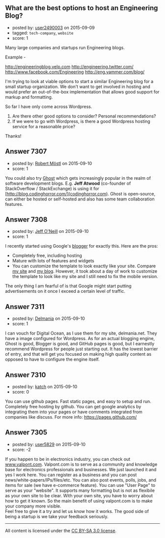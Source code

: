## What are the best options to host an Engineering Blog?

- posted by: [user2490003](https://stackexchange.com/users/2904173/user2490003) on 2015-09-09
- tagged: `tech-company`, `website`
- score: 1

Many large companies and startups run Engineering blogs.

Example - 

http://engineeringblog.yelp.com
http://engineering.twitter.com/
http://www.facebook.com/Engineering
http://eng.yammer.com/blog/

I'm trying to look at viable options to start a similar Engineering blog for a small startup organization. We don't want to get involved in hosting and would prefer an out-of-the-box implementation that allows good support for markup and formatting.

So far I have only come across Wordpress.

1. Are there other good options to consider? Personal recommendations?
2. If we were to go with Wordpress, is there a good Wordpress hosting service for a reasonable price?

Thanks!


## Answer 7307

- posted by: [Robert Möstl](https://stackexchange.com/users/1018191/robert-m-stl) on 2015-09-10
- score: 1

You could also try [Ghost](https://ghost.org/) which gets increasingly popular in the realm of software development blogs. E.g. **Jeff Atwood** (co-founder of StackOverflow / StackExchange) is using it for [http://blog.codinghorror.com/](codinghorror.com). Ghost is open-source, can either be hosted or self-hosted and also has some team collaboration features.


## Answer 7308

- posted by: [Jeff O'Neill](https://stackexchange.com/users/46273/jeff-o-neill) on 2015-09-10
- score: 1

<p>I recently started using Google's <a href="http://www.blogger.com/" rel="nofollow">blogger</a> for exactly this.  Here are the pros:</p>

<ul>
<li>Completely free, including hosting</li>
<li>Mature with lots of features and widgets</li>
<li>You can customize the template to look exactly like your site.  Compare <a href="http://www.opavote.org/" rel="nofollow">my site</a> and <a href="http://blog.opavote.org/" rel="nofollow">my blog</a>. However, it took about a day of work to customize the template to look like my site and I still need to fix the mobile version.</li>
</ul>

<p>The only thing I am fearful of is that Google might start putting advertisements on it once I exceed a certain level of traffic.</p>



## Answer 7311

- posted by: [Delmania](https://stackexchange.com/users/41929/delmania) on 2015-09-10
- score: 1

I can vouch for Digital Ocean, as I use them for my site, delmania.net. They have a image configured for Wordpress. As for an actual blogging engine, Ghost is good, Blogger is good, and GitHub pages is good, but I earnestly recommend Wordpress for people just starting out. It has the lowest barrier of entry, and that will get you focused on making high quality content as opposed to have to configure the engine itself.


## Answer 7310

- posted by: [katch](https://stackexchange.com/users/3215440/katch) on 2015-09-10
- score: 0

<p>You can use github pages. Fast static pages, and easy to setup and run. Completely free hosting by github. You can get google analytics by integrating them into your pages or have comments integrated from companies like discuss.
For more info: <a href="https://pages.github.com/" rel="nofollow">https://pages.github.com/</a></p>



## Answer 7305

- posted by: [user5829](https://stackexchange.com/users/6930106/user5829) on 2015-09-10
- score: -2

If you happen to be in electronics industry, you can check out www.valpont.com. Valpont.com is to serve as a community and knowledge base for electronics professionals and businesses. We just launched it and yes I work here. You can register as a business and you can post news/white-papers/IPs/files/etc. You can also post events, polls, jobs, and items for sale (we have e-commerce feature).  You can use "User Page" to serve as your "website". It supports many formatting but is not as flexibile as your own site to be clear. With your own site, you have to worry about how to get it known. So the main benefit of using valpont.com is to make your company more visible.  
Feel free to give it a try and let us know how it works. The good side of being a startup is we take your feedback seriously.  




---

All content is licensed under the [CC BY-SA 3.0 license](https://creativecommons.org/licenses/by-sa/3.0/).
